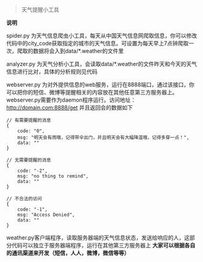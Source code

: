 >天气提醒小工具

**说明**


spider.py 为天气信息爬虫小工具，每天从中国天气信息网爬取信息，你可以修改代码中的city_code获取指定的城市的天气信息。可设置为每天早上7点钟爬取一次，爬取的数据将会入到data/*.weather的文件里


analyzer.py 为天气分析小工具，会读取data/*.weather的文件昨天和今天的天气信息进行比对，具体的分析规则见代码


webserver.py 为对外提供信息的web服务，运行在8888端口，通过该接口，你可以把你的短信、微博等提醒相关的内容放在其他任意第三方服务器上。 webserver.py需要作为daemon程序运行。访问地址：http://domain.com:8888/get 并且返回会的数据如下

```
// 有需要提醒的消息
{
	code: "0",
	msg: "明天会有雨哦，记得带伞出门，并且明天会有大幅降温哦，记得多穿一点！",
	data: ""
}

// 无需要提醒的消息
{
	code: "-2",
	msg: "no thing to remind",
	data: ""
}

// 不合法的访问
{
	code: "-1",
	msg: "Access Denied",
	data: ""
}
```

weather.py客户端程序，读取服务器端的天气信息状态，发送给响应的人，这部分代码可以独立于服务器端程序，运行在其他第三方服务器上
**大家可以根据各自的通讯渠道来开发（短信，人人，微博，微信等等）**
